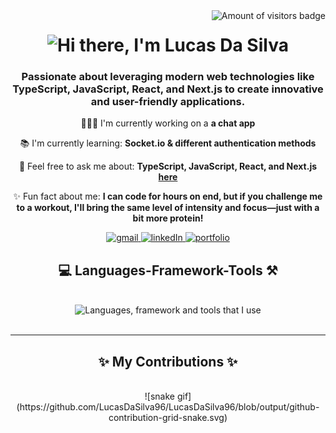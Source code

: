 <img alt="Amount of visitors badge" align="right" src="https://visitor-badge.laobi.icu/badge?page_id=LucasDaSilva96.LucasDaSilva96"/>

<h1 align="center">
<img alt="Hi there, I'm Lucas Da Silva" src="https://readme-typing-svg.herokuapp.com?font=sans-serif&size=35&pause=1000&center=true&width=500&height=70&lines=Hi+there%F0%9F%91%8B!;I'm+Lucas+Da+Silva%F0%9F%91%A8%F0%9F%8F%BC" alt="Typing SVG" />
</h1>

<h3 align="center">Passionate about leveraging modern web technologies like TypeScript, JavaScript, React, and Next.js to create innovative and user-friendly applications.</h3>

</hr>

<div align="center">

👨🏼‍💻 I'm currently working on a **a chat app**

📚 I'm currently learning: **Socket.io & different authentication methods**

💬 Feel free to ask me about: **TypeScript, JavaScript, React, and Next.js [here](https://github.com/LucasDaSilva96/LucasDaSilva96/issues)**

✨ Fun fact about me: **I can code for hours on end, but if you challenge me to a workout, I'll bring the same level of intensity and focus—just with a bit more protein!**

</div>

<div align="center"> 
  <a target="_blank" href="mailto:dasilvajunior881@gmail.com">
    <img alt="gmail" src="https://img.shields.io/badge/Gmail-D14836?style=for-the-badge&logo=gmail&logoColor=white"/>
  </a>

  <a target="_blank" href="https://www.linkedin.com/in/lucas-da-silva-9955911a0/">
    <img alt="linkedIn" src="https://img.shields.io/badge/LinkedIn-0077B5?style=for-the-badge&logo=linkedin&logoColor=white"/>
  </a>

  <a target="_blank" href="https://next-portfolio-three-mu.vercel.app/">
    <img alt="portfolio" src="https://img.shields.io/badge/Portfolio-000000?style=for-the-badge&logo=vercel&logoColor=white"/>
  </a>

</div>

</hr>

<div align="center">
<h2>💻 Languages-Framework-Tools ⚒️</h2>
</div>
<br/>
<div align="center">
<img alt="Languages, framework and tools that I use" src="https://skillicons.dev/icons?i=git,css,express,figma,html,js,mongodb,nextjs,nodejs,npm,postman,react,redux,supabase,sentry,tailwind,ts,vscode" />
</div>

<br/>
<hr/>

<div align="center">
<h2>✨ My Contributions ✨</h2>
<br/>
![snake gif](https://github.com/LucasDaSilva96/LucasDaSilva96/blob/output/github-contribution-grid-snake.svg)

<br/>

<br/>
</div>

